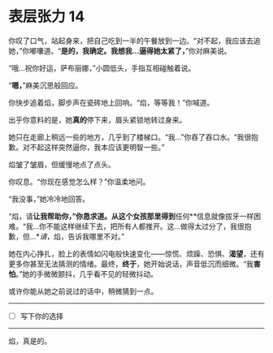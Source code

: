 # 表层张力 14

你叹了口气，站起身来，把自己吃到一半的午餐放到一边。“对不起，我应该去追她，”你嘟囔道。“**是的，我确定。我想我...逼得她太紧了，**”你对麻美说。

“哦...祝你好运，萨布丽娜，”小圆低头，手指互相碰触着说。

“**嗯，**”麻美沉思般回应。

你快步追着焰，脚步声在瓷砖地上回响。“焰，等等我！”你喊道。

出乎你意料的是，她**真的**停下来，眉头紧锁地转过身来。

她只在走廊上稍远一些的地方，几乎到了楼梯口。“我...”你吞了吞口水。“我很抱歉。对不起这样突然逼你，我本应该更明智一些。”

焰皱了皱眉，但缓慢地点了点头。

你叹息。“你现在感觉怎么样？”你温柔地问。

“我没事，”她冷冷地回答。

“焰，请**让我帮助你，”你恳求道。从这个女孩那里得到**任何**信息就像拔牙一样困难。“我...你不能这样继续下去，把所有人都推开。这...做得太过分了，我很抱歉，但...**请*，焰，告诉我哪里不对。”

她在内心挣扎，脸上的表情如闪电般快速变化——惊慌、烦躁、恐惧、**渴望**，还有更多你甚至无法猜测的情绪。最终，**终于**，她开始说话，声音低沉而细微。“我**害怕**。”她的手微微颤抖，几乎看不见的轻微抖动。

或许你能从她之前说过的话中，稍微猜到一点。

---

- [ ] 写下你的选择

---

焰，真是的。
